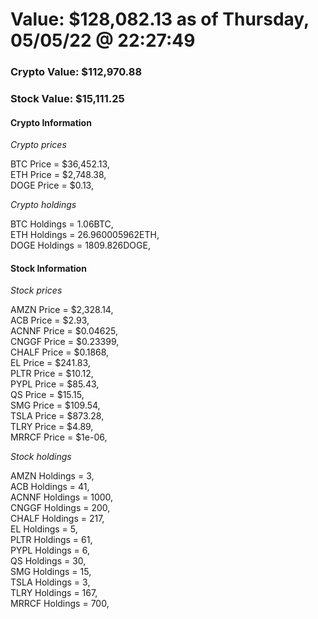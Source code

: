# Value: $128,082.13 as of Thursday, 05/05/22 @ 22:27:49 

### Crypto Value: $112,970.88

### Stock Value: $15,111.25

#### Crypto Information 
*Crypto prices* 

BTC Price = $36,452.13,  
ETH Price = $2,748.38,  
DOGE Price = $0.13,  


*Crypto holdings* 

BTC Holdings = 1.06BTC,  
ETH Holdings = 26.960005962ETH,  
DOGE Holdings = 1809.826DOGE,  


#### Stock Information 

*Stock prices* 

AMZN Price = $2,328.14,  
ACB Price = $2.93,  
ACNNF Price = $0.04625,  
CNGGF Price = $0.23399,  
CHALF Price = $0.1868,  
EL Price = $241.83,  
PLTR Price = $10.12,  
PYPL Price = $85.43,  
QS Price = $15.15,  
SMG Price = $109.54,  
TSLA Price = $873.28,  
TLRY Price = $4.89,  
MRRCF Price = $1e-06,  


*Stock holdings* 

AMZN Holdings = 3,  
ACB Holdings = 41,  
ACNNF Holdings = 1000,  
CNGGF Holdings = 200,  
CHALF Holdings = 217,  
EL Holdings = 5,  
PLTR Holdings = 61,  
PYPL Holdings = 6,  
QS Holdings = 30,  
SMG Holdings = 15,  
TSLA Holdings = 3,  
TLRY Holdings = 167,  
MRRCF Holdings = 700,  


